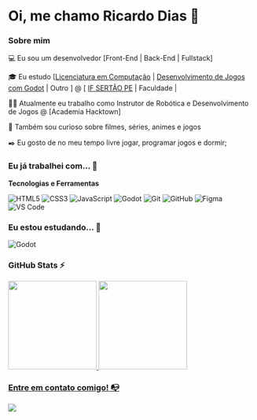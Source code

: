 # Oi, me chamo Ricardo Dias 👋

### Sobre mim

💻 Eu sou um desenvolvedor [Front-End | Back-End | Fullstack]

<!-- Isso é um comentário, não irá aparecer no seu perfil
(Abaixo você seleciona o curso que você está fazendo no momento) -->

🎓 Eu estudo [[Licenciatura em Computação](https://ifsertaope.edu.br/petrolina/) | [Desenvolvimento de Jogos com Godot](https://www.dio.me/articles/bootcamp-de-godot-chegandoooo) | Outro ] @ [ [IF SERTÃO PE](https://ifsertaope.edu.br/petrolina/) | Faculdade |

👩‍💻 Atualmente eu trabalho como Instrutor de Robótica e Desenvolvimento de Jogos @ [Academia Hacktown]

🔎 Também sou curioso sobre filmes, séries, animes e jogos

✒️ Eu gosto de no meu tempo livre jogar, programar jogos e dormir;

### Eu já trabalhei com... 🔧

**Tecnologias e Ferramentas**

<!-- (Aqui você pode adicionar tecnologias que aprendeu no curso, já listamos algumas delas, e outras que já domina)) -->

![HTML5](https://img.shields.io/badge/html5-%23E34F26.svg?style=for-the-badge&logo=html5&logoColor=white)
![CSS3](https://img.shields.io/badge/css3-%231572B6.svg?style=for-the-badge&logo=css3&logoColor=white)
![JavaScript](https://img.shields.io/badge/javascript-%23323330.svg?style=for-the-badge&logo=javascript&logoColor=%23F7DF1E)
![Godot](https://godotengine.org/)
![Git](https://img.shields.io/badge/git-%23F05033.svg?style=for-the-badge&logo=git&logoColor=white)
![GitHub](https://img.shields.io/badge/github-%23121011.svg?style=for-the-badge&logo=github&logoColor=white)
![Figma](https://img.shields.io/badge/figma-%23F24E1E.svg?style=for-the-badge&logo=figma&logoColor=white)
![VS Code](https://img.shields.io/badge/VS%20Code-0078d7.svg?style=for-the-badge&logo=visual-studio-code&logoColor=white)

<!-- (Já colocar tecnologias do On Demand que aprende no curso)) -->

### Eu estou estudando... 🧩
<!-- (Aqui você pode adicionar tecnologias que está estudando, inclusive para aumentar essa lista você listamos algumas das tecnologias ensinadas na nossa [Assinatura On Demand](https://cubos.academy/cubosondemand)) -->

![Godot](https://godotengine.org/)

<!-- (Você pode adicionar novas tecnologias insira ![Nome da Tecnologia](https://img.shields.io/badge/-[Nome da tecnologia]-[Cor do fundo]?style=flat-square&logo=[Nome da tecnologia])) -->


<!-- (Aqui você pode adicionar cursos que você já fez) -->


<!--
Substitua o usuário lbguilherme pelo seu usuário no GitHub.
-->

### GitHub Stats ⚡
<div>
<a href="https://github.com/ricardond">
<img height="180em" src="https://github-readme-stats.vercel.app/api/top-langs/?username=lbguilherme&layout=compact&langs_count=7&theme=dracula"/>
<img height="180em" src="https://github-readme-stats.vercel.app/api?username=lbguilherme&show_icons=true&theme=dracula&include_all_commits=true&count_private=true"/>
</div>

### Entre em contato comigo! 📭
<div>
<a href="https://instagram.com/cardo.nd" target="_blank"><img src="https://img.shields.io/badge/-Instagram-%23E4405F?style=for-the-badge&logo=linkedin&logoColor=white" target="_blank"></a>   
</div>


<!--
**academy-readme-template** is a ✨ _special_ ✨ repository because its `README.md` (this file) appears on your GitHub profile.
-->
